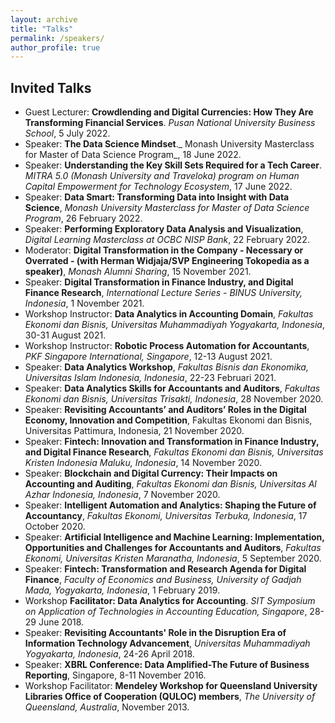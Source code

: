 ```yaml
---
layout: archive
title: "Talks"
permalink: /speakers/
author_profile: true
---
```




Invited Talks
----

* Guest Lecturer: **Crowdlending and Digital Currencies: How They Are Transforming Financial Services**. _Pusan National University Business School_, 5 July 2022.
* Speaker: **The Data Science Mindset**._ Monash University Masterclass for Master of Data Science Program_, 18 June 2022.
* Speaker: **Understanding the Key Skill Sets Required for a Tech Career**. _MITRA 5.0 (Monash University and Traveloka) program on Human Capital Empowerment for Technology Ecosystem_, 17 June 2022.
* Speaker: **Data Smart: Transforming Data into Insight with Data Science**, _Monash University Masterclass for Master of Data Science Program_, 26 February 2022.
* Speaker: **Performing Exploratory Data Analysis and Visualization**, _Digital Learning Masterclass at OCBC NISP Bank_, 22 February 2022.
* Moderator: **Digital Transformation in the Company - Necessary or Overrated - (with Herman Widjaja/SVP Engineering Tokopedia as a speaker)**, _Monash Alumni Sharing_, 15 November 2021.
* Speaker: **Digital Transformation in Finance Industry, and Digital Finance Research**, _International Lecture Series - BINUS University, Indonesia_, 1 November 2021.
* Workshop Instructor: **Data Analytics in Accounting Domain**, _Fakultas Ekonomi dan Bisnis, Universitas Muhammadiyah Yogyakarta, Indonesia_, 30-31 August 2021.
* Workshop Instructor: **Robotic Process Automation for Accountants**, _PKF Singapore International, Singapore_, 12-13 August 2021.
* Speaker: **Data Analytics Workshop**, _Fakultas Bisnis dan Ekonomika, Universitas Islam Indonesia, Indonesia_, 22-23 Februari 2021.
* Speaker: **Data Analytics Skills for Accountants and Auditors**, _Fakultas Ekonomi dan Bisnis, Universitas Trisakti, Indonesia_, 28 November 2020.
* Speaker: **Revisiting Accountants’ and Auditors’ Roles in the Digital Economy, Innovation and Competition**, Fakultas Ekonomi dan Bisnis, Universitas Pattimura, Indonesia, 21 November 2020.
* Speaker: **Fintech: Innovation and Transformation in Finance Industry, and Digital Finance Research**, _Fakultas Ekonomi dan Bisnis, Universitas Kristen Indonesia Maluku, Indonesia_, 14 November 2020.
* Speaker: **Blockchain and Digital Currency: Their Impacts on Accounting and Auditing**, _Fakultas Ekonomi dan Bisnis, Universitas Al Azhar Indonesia, Indonesia_, 7 November 2020.
* Speaker: **Intelligent Automation and Analytics: Shaping the Future of Accountancy**, _Fakultas Ekonomi, Universitas Terbuka, Indonesia_, 17 October 2020.
* Speaker: **Artificial Intelligence and Machine Learning: Implementation, Opportunities and Challenges for Accountants and Auditors**, _Fakultas Ekonomi, Universitas Kristen Maranatha, Indonesia_, 5 September 2020.
* Speaker: **Fintech: Transformation and Research Agenda for Digital Finance**, _Faculty of Economics and Business, University of Gadjah Mada, Yogyakarta, Indonesia_, 1 February 2019.
* Workshop **Facilitator: Data Analytics for Accounting**. _SIT Symposium on Application of Technologies in Accounting Education, Singapore_, 28-29 June 2018.
* Speaker: **Revisiting Accountants' Role in the Disruption Era of Information Technology Advancement**, _Universitas Muhammadiyah Yogyakarta, Indonesia_, 24-26 April 2018.
* Speaker: **XBRL Conference: Data Amplified-The Future of Business Reporting**, Singapore, 8-11 November 2016.
* Workshop Facilitator: **Mendeley Workshop for Queensland University Libraries Office of Cooperation (QULOC) members**, _The University of Queensland, Australia_, November 2013.
